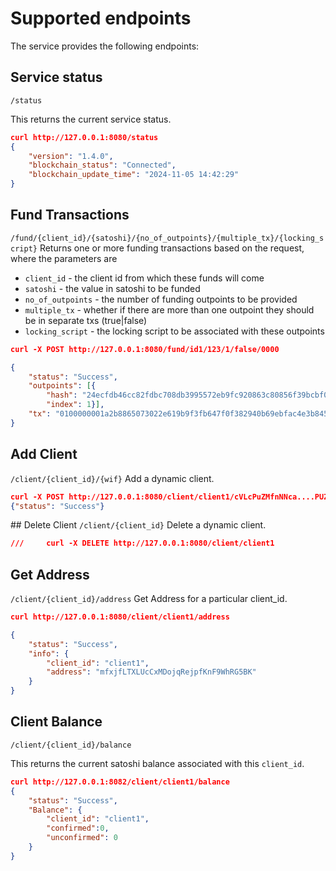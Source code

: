 # Supported endpoints
The service provides the following endpoints:
## Service status
`/status`

This returns the current service status.
```JSON
curl http://127.0.0.1:8080/status
{
    "version": "1.4.0", 
    "blockchain_status": "Connected", 
    "blockchain_update_time": "2024-11-05 14:42:29"
}
```


## Fund Transactions
`/fund/{client_id}/{satoshi}/{no_of_outpoints}/{multiple_tx}/{locking_script}`
Returns one or more funding transactions based on the request, where the parameters are 
* `client_id` - the client id from which these funds will come
* `satoshi` - the value in satoshi to be funded
* `no_of_outpoints` - the number of funding outpoints to be provided
* `multiple_tx` - whether if there are more than one outpoint they should be in separate txs (true|false)
* `locking_script` - the locking script to be associated with these outpoints
```JSON
curl -X POST http://127.0.0.1:8080/fund/id1/123/1/false/0000

{
    "status": "Success", 
    "outpoints": [{
        "hash": "24ecfdb46cc82fdbc708db3995572eb9fc920863c80856f39bcbf03ba0257fb6", 
        "index": 1}], 
    "tx": "0100000001a2b8865073022e619b9f3fb647f0f382940b69ebfac4e3b845f98eae2233acec000000006b483045022100f5c7334c33280d9ea2c762d50b10ca977ce32b1d109969ef578ec19baa0e801f02203a387744f766e18dada69b88eca50c8573bb35c8720b7214ccd2ec33a039e914412102b02cc8307d68c174135fc320a7af3cb4748e14b1701b76f9498ccaf3ffac55efffffffff026e7f0100000000001976a91404e044fb084b497e20a635bbad95b18506666cbf88ac7b0000000000000002000000000000"
}

```

## Add Client
`/client/{client_id}/{wif}`
Add a dynamic client.
```JSON
curl -X POST http://127.0.0.1:8080/client/client1/cVLcPuZMfnNNca....PUZ4LtnC3MjoLh3piTnX9WCndRqWh
{"status": "Success"}
```

## Delete Client
`/client/{client_id}`
Delete a dynamic client.

```JSON
///     curl -X DELETE http://127.0.0.1:8080/client/client1
```

## Get Address
`/client/{client_id}/address`
Get Address for a particular client_id.

```JSON
curl http://127.0.0.1:8080/client/client1/address

{
    "status": "Success", 
    "info": {
        "client_id": "client1", 
        "address": "mfxjfLTXLUcCxMDojqRejpfKnF9WhRG5BK"
    } 
}
```


## Client Balance
`/client/{client_id}/balance`

This returns the current satoshi balance associated with this `client_id`.
```JSON
curl http://127.0.0.1:8082/client/client1/balance      
{   
    "status": "Success", 
    "Balance": {
        "client_id": "client1", 
        "confirmed":0, 
        "unconfirmed": 0
    } 
}
```


